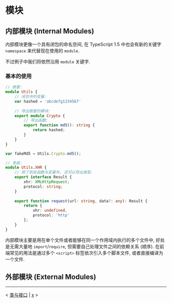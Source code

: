 # 模块

## 内部模块 (Internal Modules)

内部模块更像一个具有闭包的命名空间, 在 TypeScript 1.5 中也会有新的关键字 `namespace` 来代替现在使用的 `module`.

不过例子中我们将依然沿用 `module` 关键字.

### 基本的使用

```ts
// 嵌套:
module Utils {
    // 闭包中的变量:
    var hashed = 'abcdefg1234567'
    
    // 导出嵌套的模块:
    export module Crypto {
        // 导出函数:
        export function md5(): string {
            return hashed;
        }
    }
}

var fakeMd5 = Utils.Crypto.md5();

// 多级:
module Utils.XHR {
    // 除了到处函数与变量外, 还可以导出类型.
    export interface Result {
        xhr: XMLHttpRequest;
        protocol: string;
    }
    
    export function request(url: string, data?: any): Result {
        return {
            xhr: undefined,
            protocol: 'http'
        };
    }
}
```

内部模块主要是用在单个文件或者能够在同一个作用域内执行的多个文件中, 好处是无需大量地 `import`/`require`, 但需要自己处理文件之间的依赖关系 (顺序). 在前端常见的用法是通过多个 `<script>` 标签依次引入多个脚本文件, 或者直接编译为一个文件.

## 外部模块 (External Modules)



---

&lt; [类与接口](classes-and-interfaces.md) | [x](x.md) &gt;
